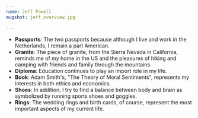 ```yaml
---
name: Jeff Powell
mugshot: jeff_overview.jpg

--- 
```

* **Passports**: The two passports because although I live and work in the Netherlands, I remain a part American.  
* **Granite**: The piece of granite, from the Sierra Nevada in California, reminds me of my home in the US and the pleasures of hiking and camping with friends and family through the mountains.  
* **Diploma**: Education continues to play an import role in my life.
* **Book**: Adam Smith's, "The Theory of Moral Sentiments", represents my interests in both ethics and economics.  
* **Shoes**: In addition, I try to find a balance between body and brain as symbolized by running sports shoes and goggles.  
* **Rings**: The wedding rings and birth cards, of course, represent the most important aspects of my current life.
